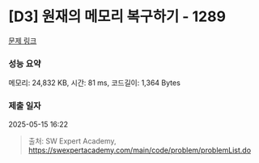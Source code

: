 # [D3] 원재의 메모리 복구하기 - 1289 

[문제 링크](https://swexpertacademy.com/main/code/problem/problemDetail.do?contestProbId=AV19AcoKI9sCFAZN) 

### 성능 요약

메모리: 24,832 KB, 시간: 81 ms, 코드길이: 1,364 Bytes

### 제출 일자

2025-05-15 16:22



> 출처: SW Expert Academy, https://swexpertacademy.com/main/code/problem/problemList.do